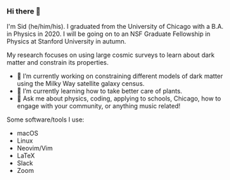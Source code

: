 ### Hi there 👋

I'm Sid (he/him/his).
I graduated from the University of Chicago with a B.A. in Physics in 2020. I will be going on to an NSF Graduate Fellowship in Physics at Stanford University in autumn.

My research focuses on using large cosmic surveys to learn about dark matter and constrain its properties.

- 🔭 I’m currently working on constraining different models of dark matter using the Milky Way satellite galaxy census.
- 🌱 I’m currently learning how to take better care of plants.
- 💬 Ask me about physics, coding, applying to schools, Chicago, how to engage with your community, or anything music related!

Some software/tools I use:
- macOS
- Linux
- Neovim/Vim
- LaTeX
- Slack
- Zoom
